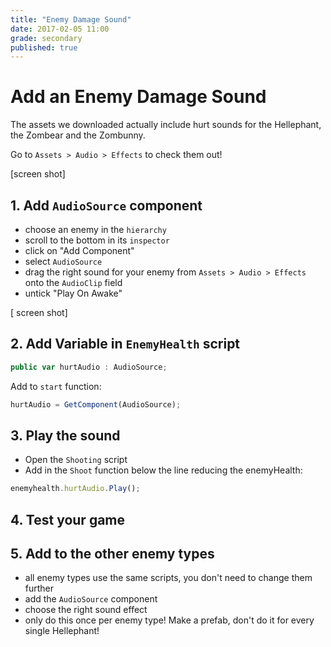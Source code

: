 ```yaml
---
title: "Enemy Damage Sound"
date: 2017-02-05 11:00
grade: secondary
published: true
---
```


# Add an Enemy Damage Sound

The assets we downloaded actually include hurt sounds for the Hellephant, the Zombear and the Zombunny.

Go to `Assets > Audio > Effects` to check them out!

[screen shot]

## 1. Add `AudioSource` component

- choose an enemy in the `hierarchy`
- scroll to the bottom in its `inspector`
- click on "Add Component"
- select `AudioSource`
- drag the right sound for your enemy from `Assets > Audio > Effects` onto the `AudioClip` field
- untick "Play On Awake"

[ screen shot]

## 2. Add Variable in `EnemyHealth` script

```javascript
public var hurtAudio : AudioSource;
```

Add to `start` function:

```javascript
hurtAudio = GetComponent(AudioSource);
```

## 3. Play the sound

- Open the `Shooting` script
- Add in the `Shoot` function below the line reducing the enemyHealth:

```javascript
enemyhealth.hurtAudio.Play();
```

## 4. Test your game

## 5. Add to the other enemy types
- all enemy types use the same scripts, you don't need to change them further
- add the `AudioSource` component
- choose the right sound effect
- only do this once per enemy type! Make a prefab, don't do it for every single Hellephant!


